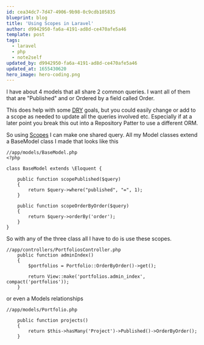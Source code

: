 ```yaml
---
id: cea34dc7-7d47-4906-9b98-0c9cdb105835
blueprint: blog
title: 'Using Scopes in Laravel'
author: d9942950-fa6a-4191-ad8d-ce470afe5a46
template: post
tags:
  - laravel
  - php
  - note2self
updated_by: d9942950-fa6a-4191-ad8d-ce470afe5a46
updated_at: 1655430620
hero_image: hero-coding.png
---
```

I have about 4 models that all share 2 common queries.  I want all of them that are "Published" and or Ordered by a field called Order. 

This does help with some [DRY](http://en.wikipedia.org/wiki/Don't_repeat_yourself) goals, but you could easily change or add to a scope as needed to update all the queries involved etc. Especially if at a later point you break this out into a Repository Patter to use a different ORM.

So using [Scopes](http://laravel.com/docs/eloquent#query-scopes) I can make one shared query. All my Model classes extend a BaseModel class I made that looks like this

~~~
//app/models/BaseModel.php
<?php

class BaseModel extends \Eloquent {

    public function scopePublished($query)
    {
        return $query->where("published", "=", 1);
    }

    public function scopeOrderByOrder($query)
    {
        return $query->orderBy('order');
    }
} 
~~~

So with any of the three class all I have to do is use these scopes.

~~~
//app/controllers/PortfoliosController.php
    public function adminIndex()
    {
        $portfolios = Portfolio::OrderByOrder()->get();

        return View::make('portfolios.admin_index', compact('portfolios'));
    }
~~~

or even a Models relationships

~~~
//app/models/Portfolio.php

    public function projects()
    {
        return $this->hasMany('Project')->Published()->OrderByOrder();
    }
~~~


